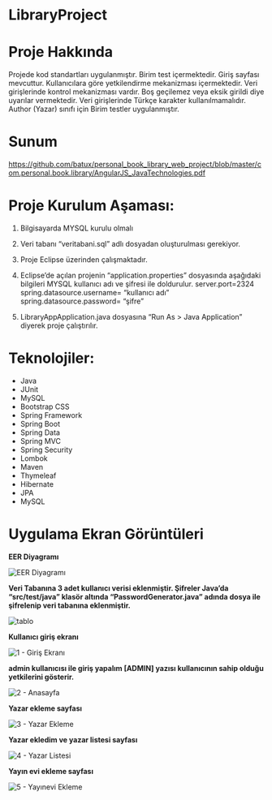 # LibraryProject

# Proje Hakkında
Projede kod standartları uygulanmıştır. Birim test içermektedir. Giriş sayfası mevcuttur. Kullanıcılara göre yetkilendirme mekanizması içermektedir. Veri girişlerinde kontrol mekanizması vardır. Boş geçilemez veya eksik girildi diye uyarılar vermektedir. Veri girişlerinde Türkçe karakter kullanılmamalıdır. Author (Yazar) sınıfı için Birim testler uygulanmıştır.

# Sunum

https://github.com/batux/personal_book_library_web_project/blob/master/com.personal.book.library/AngularJS_JavaTechnologies.pdf


# Proje Kurulum Aşaması:
1.	Bilgisayarda MYSQL kurulu olmalı
2.	Veri tabanı “veritabani.sql” adlı dosyadan oluşturulması gerekiyor.
3.	Proje Eclipse üzerinden çalışmaktadır.
4.	Eclipse’de açılan projenin “application.properties” dosyasında aşağıdaki bilgileri MYSQL kullanıcı adı ve şifresi ile doldurulur.
      server.port=2324
      spring.datasource.username= “kullanıcı adı”
      spring.datasource.password= “şifre”
     
5.	LibraryAppApplication.java dosyasına “Run As > Java Application” diyerek proje çalıştırılır.




# Teknolojiler:

- Java
- JUnit
- MySQL
- Bootstrap CSS
- Spring Framework
- Spring Boot
- Spring Data
- Spring MVC
- Spring Security
- Lombok
- Maven
- Thymeleaf
- Hibernate
- JPA
- MySQL


# Uygulama Ekran Görüntüleri

**EER Diyagramı**

![EER Diyagramı](https://user-images.githubusercontent.com/36698903/117201356-3b650100-adf5-11eb-8f97-fedd320266bb.png)


**Veri Tabanına 3 adet kullanıcı verisi eklenmiştir. Şifreler Java’da “src/test/java” klasör altında “PasswordGenerator.java” adında dosya ile şifrelenip veri tabanına eklenmiştir.**

![tablo](https://user-images.githubusercontent.com/36698903/117201710-a1518880-adf5-11eb-96a9-46ed36a277ea.png)


**Kullanıcı giriş ekranı**

![1 - Giriş Ekranı](https://user-images.githubusercontent.com/36698903/117201208-0e185300-adf5-11eb-80e1-e971b1ccd439.png)


**admin kullanıcısı ile giriş yapalım
[ADMIN] yazısı kullanıcının sahip olduğu yetkilerini gösterir.**

![2 - Anasayfa](https://user-images.githubusercontent.com/36698903/117201220-13759d80-adf5-11eb-8594-658de120647d.png)


**Yazar ekleme sayfası**

![3 - Yazar Ekleme](https://user-images.githubusercontent.com/36698903/117202699-cb577a80-adf6-11eb-89b8-5c56731c1b00.png)


**Yazar ekledim ve yazar listesi sayfası** 

![4 - Yazar Listesi](https://user-images.githubusercontent.com/36698903/117202760-df9b7780-adf6-11eb-8cbb-0bcf5f9dc361.png)


**Yayın evi ekleme sayfası**

![5 - Yayınevi Ekleme](https://user-images.githubusercontent.com/36698903/117202796-eb873980-adf6-11eb-856e-a94187e13977.png)

